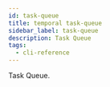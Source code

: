 ```yaml
---
id: task-queue
title: temporal task-queue
sidebar_label: task-queue
description: Task Queue
tags:
  - cli-reference
---
```


Task Queue.

